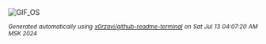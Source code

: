 <div align="justify">
<picture>
    <source media="(prefers-color-scheme: dark)" srcset="https://i.ibb.co/8rbD0Rv/output-gif.gif">
    <source media="(prefers-color-scheme: light)" srcset="https://i.ibb.co/8rbD0Rv/output-gif.gif">
    <img alt="GIF_OS" src="https://i.ibb.co/8rbD0Rv/output-gif.gif">
</picture>

<sub><i>Generated automatically using [x0rzavi/github-readme-terminal](https://github.com/x0rzavi/github-readme-terminal) on Sat Jul 13 04:07:20 AM MSK 2024</i></sub>

</div>

<!-- Image deletion URL: https://ibb.co/GW9v01Y/4d977b3c5bc14cd20e81ace15ded3dde -->